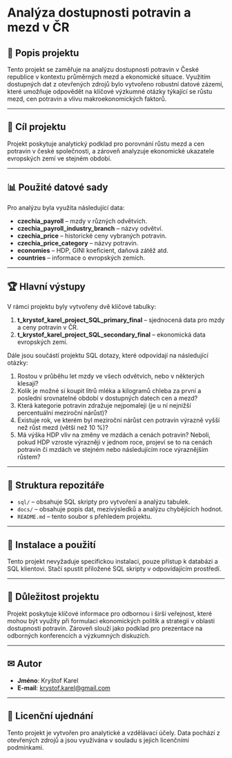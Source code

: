 # Analýza dostupnosti potravin a mezd v ČR

## 📌 Popis projektu
Tento projekt se zaměřuje na analýzu dostupnosti potravin v České republice v kontextu průměrných mezd a ekonomické situace. Využitím dostupných dat z otevřených zdrojů bylo vytvořeno robustní datové zázemí, které umožňuje odpovědět na klíčové výzkumné otázky týkající se růstu mezd, cen potravin a vlivu makroekonomických faktorů.

---

## 🎯 Cíl projektu
Projekt poskytuje analytický podklad pro porovnání růstu mezd a cen potravin v české společnosti, a zároveň analyzuje ekonomické ukazatele evropských zemí ve stejném období.

---

## 📊 Použité datové sady
Pro analýzu byla využita následující data:
- **czechia_payroll** – mzdy v různých odvětvích.
- **czechia_payroll_industry_branch** – názvy odvětví.
- **czechia_price** – historické ceny vybraných potravin.
- **czechia_price_category** – názvy potravin.
- **economies** – HDP, GINI koeficient, daňová zátěž atd.
- **countries** – informace o evropských zemích.

---

## 🏆 Hlavní výstupy
V rámci projektu byly vytvořeny dvě klíčové tabulky:

1. **t_krystof_karel_project_SQL_primary_final** – sjednocená data pro mzdy a ceny potravin v ČR.
2. **t_krystof_karel_project_SQL_secondary_final** – ekonomická data evropských zemí.

Dále jsou součástí projektu SQL dotazy, které odpovídají na následující otázky:
1. Rostou v průběhu let mzdy ve všech odvětvích, nebo v některých klesají?
2. Kolik je možné si koupit litrů mléka a kilogramů chleba za první a poslední srovnatelné období v dostupných datech cen a mezd?
3. Která kategorie potravin zdražuje nejpomaleji (je u ní nejnižší percentuální meziroční nárůst)?
4. Existuje rok, ve kterém byl meziroční nárůst cen potravin výrazně vyšší než růst mezd (větší než 10 %)?
5. Má výška HDP vliv na změny ve mzdách a cenách potravin? Neboli, pokud HDP vzroste výrazněji v jednom roce, projeví se to na cenách potravin či mzdách ve stejném nebo následujícím roce výraznějším růstem?

---

## 📂 Struktura repozitáře
- `sql/` – obsahuje SQL skripty pro vytvoření a analýzu tabulek.
- `docs/` – obsahuje popis dat, mezivýsledků a analýzu chybějících hodnot.
- `README.md` – tento soubor s přehledem projektu.

---

## 📌 Instalace a použití
Tento projekt nevyžaduje specifickou instalaci, pouze přístup k databázi a SQL klientovi. Stačí spustit přiložené SQL skripty v odpovídajícím prostředí.

---

## 🤝 Důležitost projektu
Projekt poskytuje klíčové informace pro odbornou i širší veřejnost, které mohou být využity při formulaci ekonomických politik a strategií v oblasti dostupnosti potravin. Zároveň slouží jako podklad pro prezentace na odborných konferencích a výzkumných diskuzích.

---

## ✉ Autor
- **Jméno**: Kryštof Karel
- **E-mail**: krystof.karel@gmail.com

---

## 📜 Licenční ujednání
Tento projekt je vytvořen pro analytické a vzdělávací účely. Data pochází z otevřených zdrojů a jsou využívána v souladu s jejich licenčními podmínkami.


